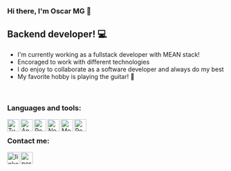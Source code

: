 ### Hi there, I'm Oscar MG 👋

## Backend developer! 💻
- I'm currently working as a fullstack developer with MEAN stack!
- Encoraged to work with different technologies
- I do enjoy to collaborate as a software developer and always do my best
- My favorite hobby is playing the guitar! 🎸

<br />

### Languages and tools:

[<img align="left" alt="Typescript" src="https://cdn.icon-icons.com/icons2/2415/PNG/512/typescript_plain_logo_icon_146316.png" width="28px" />][Typescript]
[<img align="left" alt="Angular" src="https://cdn.icon-icons.com/icons2/2107/PNG/512/file_type_angular_icon_130754.png" width="28px" />][Angular]
[<img align="left" alt="React" src="https://cdn.icon-icons.com/icons2/2415/PNG/512/react_original_logo_icon_146374.png" width="28px" />][React]
[<img align="left" alt="Node" src="https://cdn.icon-icons.com/icons2/2107/PNG/512/file_type_node_icon_130301.png" width="28px" />][Node]
[<img align="left" alt="Mongo DB" src="https://cdn.icon-icons.com/icons2/2107/PNG/512/file_type_mongo_icon_130383.png" width="28px" />][Mongo]
[<img align="left" alt="Postgres" src="https://www.vectorlogo.zone/logos/postgresql/postgresql-icon.svg" width="28px" />][Postgres]

[portfolio]: https://omg-portafolio.netlify.app/
[linkedin]: https://www.linkedin.com/in/oscar-galindo/
[Typescript]: https://www.typescriptlang.org/
[Angular]: https://angular.dev/
[React]: https://react.dev/
[Node]: https://nodejs.org/en
[Mongo]: https://www.mongodb.com/
[Postgres]: https://www.postgresql.org/

<br />

### Contact me:

[<img align="left" alt="linkedin" src="https://cdn.icon-icons.com/icons2/2037/PNG/512/in_linked_linkedin_media_social_icon_124259.png" width="28px" />][linkedin]
[<img align="left" alt="portfolio" src="https://www.svgrepo.com/show/241842/suitcase-portfolio.svg" width="28px" />][portfolio]
